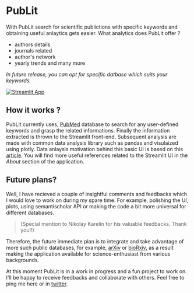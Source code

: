 # PubLit
With PubLit search for scientific publictions with specific keywords and obtaining useful anlaytics gets easier. What analytics does PubLit offer ?
- authors details
- journals related
- author's network  
- yearly trends and many more

*In future release, you can opt for specific datbase which suits your keywords.*

[![Streamlit App](https://static.streamlit.io/badges/streamlit_badge_black_white.svg)](https://share.streamlit.io/avratanubiswas/publit/main/publit.py)

## How it works ?
PubLit currently uses, [PubMed](https://pubmed.ncbi.nlm.nih.gov/) database to search for any user-defined keywords and grasp the related informations. Finally the information extracted is thrown to the Streamlit front-end. Subsequent analysis are made with common data analysis library such as pandas and visulaized using plotly. Data anlaysis motivation behind this basic UI is based on this [article](https://towardsdatascience.com/network-analysis-to-quickly-get-insight-into-an-academic-field-with-python-cd891717d547). You will find more useful references related to the Streamlit UI in the *About* section of the application.

## Future plans?
Well, I have recieved a couple of insightful comments and feedbacks which I would love to work on during my spare time. For example, polishing the UI, plots, using semantischolar API or making the code a bit more universal for different databases.
>(Special mention to Nikolay Karelin for his valuable feedbacks. Thank you!!)

Therefore, the future immediate plan is to integrate and take advantage of more such public databases, for example, [arXiv](https://arxiv.org/help/api/index) or [bioRxiv](https://api.biorxiv.org/), as a result making the application available for science-enthusiast from various backgrounds.

At this moment PubLit is in a work in progress and a fun project to work on. I'll be happy to receive feedbacks and collaborate with others. Feel free to ping me here or in [twitter](https://twitter.com/Avra_b).


